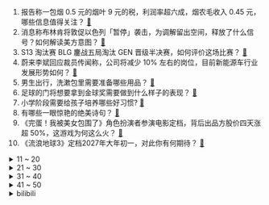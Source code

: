 1. 报告称一包烟 0.5 元的烟叶 9 元的税，利润率超六成，烟农毛收入 0.45 元，哪些信息值得关注？ [:link:](https://www.zhihu.com/question/628926775)
2. 消息称布林肯将敦促以色列「暂停」袭击，为调解留出空间，释放了什么信号？如何解读美方意图？ [:link:](https://www.zhihu.com/question/628971521)
3. S13 淘汰赛 BLG 鏖战五局淘汰 GEN 晋级半决赛，如何评价这场比赛？ [:link:](https://www.zhihu.com/question/628940399)
4. 蔚来李斌回应裁员传闻称，公司将减少 10% 左右的岗位，目前新能源车行业发展形势如何？ [:link:](https://www.zhihu.com/question/628949859)
5. 男生出行，洗漱包里需要准备哪些用品？ [:link:](https://www.zhihu.com/question/624812084)
6. 足球的门将想要拿到金球奖需要做到什么样子的表现？ [:link:](https://www.zhihu.com/question/624707542)
7. 小学阶段需要给孩子培养哪些好习惯? [:link:](https://www.zhihu.com/question/467112170)
8. 有哪些一眼惊艳的绝美诗句？ [:link:](https://www.zhihu.com/question/624235935)
9. 《完蛋！我被美女包围了》角色扮演者参演电影定档，背后出品方股价四天涨超 50%，这游戏为何这么火？ [:link:](https://www.zhihu.com/question/628920076)
10. 《流浪地球3》定档2027年大年初一，对此你有何期待？ [:link:](https://www.zhihu.com/question/628938846)
<details>
<summary>11 ~ 20</summary>

11. 李佳琦直播间疑为冲销量「未付先送」，此做法是否符合流程，网购物流上你还遇到过哪些问题? [:link:](https://www.zhihu.com/question/628933506)
12. “父母双学霸，生娃是学渣”的科学解释是什么？ [:link:](https://www.zhihu.com/question/628132436)
13. 蔚来汽车确认裁员10%，为何造成如此情况，其哪些业务最鸡肋？ [:link:](https://www.zhihu.com/question/628911202)
14. 甄嬛被贬出宫的时候，同样是雪中送炭，为什么她没有爱上温实初而爱上了果郡王？ [:link:](https://www.zhihu.com/question/506885748)
15. 如何看待中核集团「 核能充电宝 」上架购物平台？你是否想拥有它？ [:link:](https://www.zhihu.com/question/628633584)
16. 动漫里有哪一些虽然并不是亲属，但却酷似亲属的角色? [:link:](https://www.zhihu.com/question/628886226)
17. 11 月 3 日三大指数收涨，机器人概念高开，芯片股午后走强，近 3900 股上涨，如何看待今日行情？ [:link:](https://www.zhihu.com/question/628912903)
18. 如何看待「容貌焦虑」？ [:link:](https://www.zhihu.com/question/445178655)
19. “贵气”是怎样的一种气质？ [:link:](https://www.zhihu.com/question/48149525)
20. 如何看待工信部印发《人形机器人创新发展指导意见》？ [:link:](https://www.zhihu.com/question/628812965)
</details>
<details>
<summary>21 ~ 30</summary>

21. “灰电平衡”这种说法是怎么被流传出来的？ [:link:](https://www.zhihu.com/question/628806176)
22. 《甄嬛传》中有哪些让人细思泪目的细节？ [:link:](https://www.zhihu.com/question/628371993)
23. 为什么一般公司面试后会说「回去等消息」，而不是选择直接告诉面试者结果？ [:link:](https://www.zhihu.com/question/622555985)
24. 在职场中，余莺儿式同事更烦人还是浣碧式同事更烦人？ [:link:](https://www.zhihu.com/question/628421541)
25. 为什么猫咪天性就怕水？ [:link:](https://www.zhihu.com/question/620095983)
26. 中年人初学游泳需要注意什么？ [:link:](https://www.zhihu.com/question/627152849)
27. 可以一稿多投然后哪边中了把其余的撤稿吗? [:link:](https://www.zhihu.com/question/628367427)
28. 如果进入往事乐土的不是芽衣而是其他律者将会发生什么，爱莉希雅还会那么关注她吗？侵蚀战会不会有其他分支？ [:link:](https://www.zhihu.com/question/549123777)
29. 不少人愈发讨厌影视剧中的「降智」行为，这是一种「厌蠢」心态吗？影视剧为何要这样设计？ [:link:](https://www.zhihu.com/question/628786967)
30. S13 八强赛 GEN vs BLG，BLG 要怎样做，才有可能赢呢？ [:link:](https://www.zhihu.com/question/628482452)
</details>
<details>
<summary>31 ~ 40</summary>

31. 双十一规则越来越复杂，怎么买才不吃亏？ [:link:](https://www.zhihu.com/question/355086181)
32. 微软Microsoft 365 Copilot上线，30美元/月，如何评价该产品？对微软业务有何意义？ [:link:](https://www.zhihu.com/question/628841476)
33. 23-24 赛季 NBA雄鹿 111:130 猛龙，雄鹿双核合计出手20次，如何评价这场比赛？ [:link:](https://www.zhihu.com/question/628760534)
34. 教育部回应中小学生「课间 10 分钟被约束」问题，要确保学生课间正常活动，对学生发展有何积极影响？ [:link:](https://www.zhihu.com/question/628953576)
35. 研究人员称中国仍存在巨大的城乡差距以及不同城市形态的失衡，要构建「城乡融合新形态」，如何看待这一观点？ [:link:](https://www.zhihu.com/question/628785924)
36. 假如让你用一个词总结今年的 city work，你会如何形容？为什么？ [:link:](https://www.zhihu.com/question/625825078)
37. 香港房价暴跌回 7 年前，背后原因有哪些？给内地房价敲响了怎样的警钟？内地房价会如何变化？ [:link:](https://www.zhihu.com/question/628840279)
38. 2023 年 10 月全国平均气温为 1961 年以来同期最高，原因是什么？今冬会是暖冬吗？ [:link:](https://www.zhihu.com/question/628933349)
39. 想到的第一句含有“秋”字的古诗词有哪些？ [:link:](https://www.zhihu.com/question/628939450)
40. 你都看过哪些个人风格特别明显的直播，好的直播靠什么吸引观众？ [:link:](https://www.zhihu.com/question/628948568)
</details>
<details>
<summary>41 ~ 50</summary>

41. 你们觉得工作后什么能力最重要？ [:link:](https://www.zhihu.com/question/412895123)
42. 媒体评「全网最低价」，「带货不能带偏，促销不能忽悠」，如何看待直播最低价行为？直播行业还存在哪些问题？ [:link:](https://www.zhihu.com/question/628909991)
43. 联合国大会连续第 31 次通过决议敦促美国终止对古巴封锁，美国、以色列反对，乌克兰弃权，如何看待此事？ [:link:](https://www.zhihu.com/question/628910878)
44. 酱香拿铁助攻，瑞幸咖啡三季度收入增长 84.9%，营业利润 9.6 亿元，如何评价这一业绩？ [:link:](https://www.zhihu.com/question/628910887)
45. S13 八强赛 BLG 3:2 淘汰 GEN晋级半决赛，成为第二个lpl四强队伍，如何评价这场比赛？ [:link:](https://www.zhihu.com/question/628969326)
46. 6000元能组装出一个多牛逼的台式电脑? [:link:](https://www.zhihu.com/question/620965978)
47. 工作三年发现做的工作不是自己想要的，转行还来得及吗？ [:link:](https://www.zhihu.com/question/622550101)
48. 如果《甄嬛传》2023 年才开播，还会像现在这么火吗？ [:link:](https://www.zhihu.com/question/618318952)
49. 如何改善秋天皮肤起皮问题？ [:link:](https://www.zhihu.com/question/626030419)
50. 怎样刹车能稳到乘坐人无感？ [:link:](https://www.zhihu.com/question/628768743)
</details><details>
<summary>bilibili</summary>

</details>